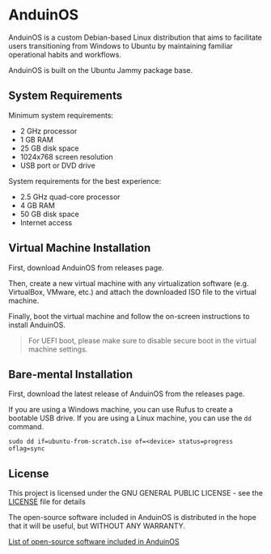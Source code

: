 # AnduinOS

AnduinOS is a custom Debian-based Linux distribution that aims to facilitate users transitioning from Windows to Ubuntu by maintaining familiar operational habits and workflows.

AnduinOS is built on the Ubuntu Jammy package base.

## System Requirements

Minimum system requirements:

- 2 GHz processor
- 1 GB RAM
- 25 GB disk space
- 1024x768 screen resolution
- USB port or DVD drive

System requirements for the best experience:

- 2.5 GHz quad-core processor
- 4 GB RAM
- 50 GB disk space
- Internet access

## Virtual Machine Installation

First, download AnduinOS from releases page.

Then, create a new virtual machine with any virtualization software (e.g. VirtualBox, VMware, etc.) and attach the downloaded ISO file to the virtual machine.

Finally, boot the virtual machine and follow the on-screen instructions to install AnduinOS.

> For UEFI boot, please make sure to disable secure boot in the virtual machine settings.

## Bare-mental Installation

First, download the latest release of AnduinOS from the releases page.

If you are using a Windows machine, you can use Rufus to create a bootable USB drive. If you are using a Linux machine, you can use the `dd` command.

```shell
sudo dd if=ubuntu-from-scratch.iso of=<device> status=progress oflag=sync
```

## License

This project is licensed under the GNU GENERAL PUBLIC LICENSE - see the [LICENSE](LICENSE) file for details

The open-source software included in AnduinOS is distributed in the hope that it will be useful, but WITHOUT ANY WARRANTY.

[List of open-source software included in AnduinOS](OSS.md)
